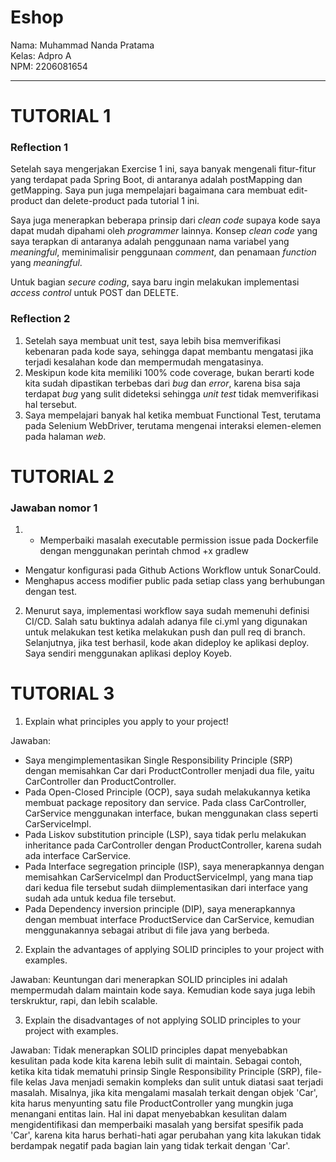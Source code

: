 # Eshop
Nama: Muhammad Nanda Pratama<br>
Kelas: Adpro A <br>
NPM: 2206081654
<hr>

<h1>TUTORIAL 1</h1>

<h3>Reflection 1</h3>

Setelah saya mengerjakan Exercise 1 ini, saya banyak mengenali fitur-fitur yang terdapat pada Spring Boot, di antaranya adalah postMapping dan getMapping.
Saya pun juga mempelajari bagaimana cara membuat edit-product dan delete-product pada tutorial 1 ini.<br>

Saya juga menerapkan beberapa prinsip dari _clean code_ supaya kode saya dapat mudah dipahami oleh
_programmer_ lainnya. Konsep _clean code_ yang saya terapkan di antaranya adalah penggunaan nama variabel yang
_meaningful_, meminimalisir penggunaan _comment_, dan penamaan _function_ yang _meaningful_.<br>

Untuk bagian _secure coding_, saya baru ingin melakukan implementasi _access control_ untuk POST dan DELETE.  <br>


<h3>Reflection 2</h3>

1. Setelah saya membuat unit test, saya lebih bisa memverifikasi kebenaran pada kode saya, sehingga dapat membantu mengatasi jika terjadi kesalahan kode dan mempermudah mengatasinya.
2. Meskipun kode kita memiliki 100% code coverage, bukan berarti kode kita sudah dipastikan terbebas dari _bug_ dan _error_, karena bisa saja terdapat _bug_ yang sulit dideteksi sehingga _unit test_ tidak memverifikasi hal tersebut.
3. Saya mempelajari banyak hal ketika membuat Functional Test, terutama pada Selenium WebDriver, terutama mengenai interaksi elemen-elemen pada halaman _web_.


<h1>TUTORIAL 2</h1>

<h3>Jawaban nomor 1</h3>

1. - Memperbaiki masalah executable permission issue pada Dockerfile dengan menggunakan perintah chmod +x gradlew
-  Mengatur konfigurasi pada Github Actions Workflow untuk SonarCould.
- Menghapus access modifier public pada setiap class yang berhubungan dengan test.

2. Menurut saya, implementasi workflow saya sudah memenuhi definisi CI/CD. Salah satu buktinya adalah adanya file ci.yml yang digunakan untuk melakukan test ketika melakukan push dan pull req di branch. Selanjutnya, jika test berhasil, kode akan dideploy ke aplikasi deploy. Saya sendiri menggunakan aplikasi deploy Koyeb.

<h1>TUTORIAL 3</h1>

1) Explain what principles you apply to your project!
  
Jawaban: 
- Saya mengimplementasikan Single Responsibility Principle (SRP) dengan memisahkan Car dari ProductController menjadi dua file, yaitu CarController dan ProductController.
- Pada Open-Closed Principle (OCP), saya sudah melakukannya ketika membuat package repository dan service. Pada class CarController, CarService menggunakan interface, bukan menggunakan class seperti CarServiceImpl.
- Pada Liskov substitution principle (LSP), saya tidak perlu melakukan inheritance pada CarController dengan ProductController, karena sudah ada interface CarService.
- Pada Interface segregation principle (ISP), saya menerapkannya dengan memisahkan CarServiceImpl dan ProductServiceImpl, yang mana tiap dari kedua file tersebut sudah diimplementasikan dari interface yang sudah ada untuk kedua file tersebut.
- Pada Dependency inversion principle (DIP), saya menerapkannya dengan membuat interface ProductService dan CarService, kemudian menggunakannya sebagai atribut di file java yang berbeda.

2) Explain the advantages of applying SOLID principles to your project with examples.
  
Jawaban: Keuntungan dari menerapkan SOLID principles ini adalah mempermudah dalam maintain kode saya. Kemudian kode saya juga lebih terskruktur, rapi, dan lebih scalable.

3) Explain the disadvantages of not applying SOLID principles to your project with examples.
  
Jawaban: Tidak menerapkan SOLID principles dapat menyebabkan kesulitan pada kode kita karena lebih sulit di maintain. Sebagai contoh, ketika kita tidak mematuhi prinsip Single Responsibility Principle (SRP), file-file kelas Java menjadi semakin kompleks dan sulit untuk diatasi saat terjadi masalah. Misalnya, jika kita mengalami masalah terkait dengan objek 'Car', kita harus menyunting satu file ProductController yang mungkin juga menangani entitas lain. Hal ini dapat menyebabkan kesulitan dalam mengidentifikasi dan memperbaiki masalah yang bersifat spesifik pada 'Car', karena kita harus berhati-hati agar perubahan yang kita lakukan tidak berdampak negatif pada bagian lain yang tidak terkait dengan 'Car'.


